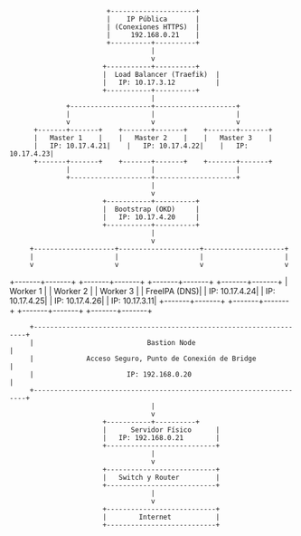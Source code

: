                             +---------------------+
                            |    IP Pública       |
                            | (Conexiones HTTPS)  |
                            |     192.168.0.21    |
                            +----------+----------+
                                       |
                                       v
                           +-----------+----------+
                           |  Load Balancer (Traefik)  |
                           |   IP: 10.17.3.12          |
                           +-----------+----------+
                                       |
                  +--------------------+--------------------+
                  |                    |                    |
                  v                    v                    v
          +-------+-------+    +-------+-------+    +-------+-------+
          |   Master 1    |    |   Master 2    |    |   Master 3    |
          |   IP: 10.17.4.21|    |   IP: 10.17.4.22|    |   IP: 10.17.4.23|
          +-------+-------+    +-------+-------+    +-------+-------+
                  |                    |                    |
                  +--------------------+--------------------+
                                       |
                                       v
                           +-----------+----------+
                           |  Bootstrap (OKD)     |
                           |   IP: 10.17.4.20     |
                           +-----------+----------+
                                       |
                                       v
         +--------------------+--------------------+--------------------+
         |                    |                    |                    |
         v                    v                    v                    v
+-------+-------+    +-------+-------+    +-------+-------+    +-------+-------+
|   Worker 1    |    |   Worker 2    |    |   Worker 3    |    |  FreeIPA (DNS)|
|   IP: 10.17.4.24|    |   IP: 10.17.4.25|    |   IP: 10.17.4.26|    |  IP: 10.17.3.11|
+-------+-------+    +-------+-------+    +-------+-------+    +-------+-------+

         +--------------------------------------------------------------------+
         |                            Bastion Node                            |
         |             Acceso Seguro, Punto de Conexión de Bridge            |
         |                       IP: 192.168.0.20                            |
         +--------------------------------------------------------------------+
                                       |
                                       v
                           +-----------+----------+
                           |      Servidor Físico      |
                           |   IP: 192.168.0.21        |
                           +---------------------------+
                                       |
                                       v
                           +---------------------------+
                           |   Switch y Router         |
                           +---------------------------+
                                       |
                                       v
                           +---------------------------+
                           |        Internet           |
                           +---------------------------+
